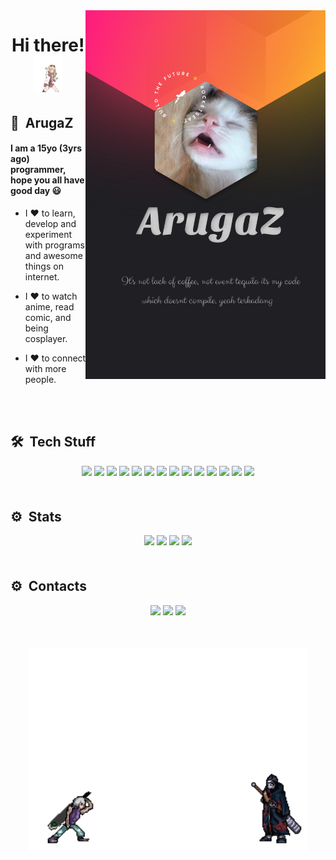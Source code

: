 <img align="right" height="590em" src="https://raw.githubusercontent.com/ArugaZ/ArugaZ/main/images/githubcard.svg"/>
<h1 align="center">
  Hi there!
  <img width="45" src="https://raw.githubusercontent.com/ArugaZ/ArugaZ/main/images/anime1.gif"/>
</h1>

## 👀 &nbsp;ArugaZ
#### I am a 15yo (3yrs ago) programmer, hope you all have good day 😃

- I ❤️ to learn, develop and experiment with programs and awesome things on internet.

- I ❤️ to watch anime, read comic, and being cosplayer.

- I ❤️ to connect with more people.

<br><br>

## 🛠 &nbsp;Tech Stuff

<div align="center" style="margin-bottom:50px;">
  <img src="https://img.shields.io/badge/-GitHub-05122A?style=flat-square&logo=github"/>
  <img src="https://img.shields.io/badge/-Git-05122A?style=flat-square&logo=git"/>
  <img src="https://img.shields.io/badge/-HTML-05122A?style=flat-square&logo=html5"/>
  <img src="https://img.shields.io/badge/-CSS-05122A?style=flat-square&logo=CSS3&logoColor=1572B6"/>
  <img src="https://img.shields.io/badge/-VSCode-05122A?style=flat-square&logo=visual-studio-code&logoColor=007ACC"/>
  <img src="https://img.shields.io/badge/-JetBrains-05122A?style=flat-square&logo=jetbrains&logoColor=FFA500"/>
  <img src="https://img.shields.io/badge/-Javascript-05122A?style=flat-square&logo=javascript"/>
  <img src="https://img.shields.io/badge/-Typescript-05122A?style=flat-square&logo=typescript"/>
  <img src="https://img.shields.io/badge/-Node.js-05122A?style=flat-square&logo=node.js"/>
  <img src="https://img.shields.io/badge/-Golang-05122A?style=flat-square&logo=go"/>
  <img src="https://img.shields.io/badge/-C++-05122A?style=flat-square&logo=cplusplus&logoColor=00599C"/>
  <img src="https://img.shields.io/badge/-Lua-05122A?style=flat-square&logo=lua&logoColor=2C2D72"/>
  <img src="https://img.shields.io/badge/-MongoDB-05122A?style=flat-square&logo=mongodb&logoColor=47A248"/>
  <img src="https://img.shields.io/badge/-Postgres-05122A?style=flat-square&logo=postgresql&logoColor=4169E1"/>
</div>

## ⚙️ &nbsp;Stats

<div align="center" style="margin-bottom:50px;">
  <img width="444em" src="https://github-readme-stats.vercel.app/api?username=arugaz&&include_all_commits=true&count_private=true&show_icons=true&theme=vision-friendly-dark&hide_border=true"/>
  <img width="444em" src="https://github-readme-stats.vercel.app/api/top-langs/?username=arugaz&layout=compact&theme=vision-friendly-dark&hide_border=true"/>
  <img width="444em" src="https://github-readme-streak-stats.herokuapp.com?user=arugaz&theme=vision-friendly-dark&hide_border=true&date_format=j%20M%5B%20Y%5D"/>
  <img width="444em" src="https://github-profile-trophy.vercel.app/?username=arugaz&title=MultipleLang,Stars,Followers,Issues,Commits,Puller&row=2&column=3&layout=compact&theme=juicyfresh&no-frame=true&no-bg=true"/>
</div>

## ⚙️ &nbsp;Contacts

<div align="center" style="margin-bottom:50px;">
  <a href="https://api.whatsapp.com/send/?phone=6285163651710"><img src="https://img.shields.io/badge/WhatsApp-25D366?style=for-the-badge&logo=whatsapp&logoColor=white"/></a>
  <a href="https://instagram.com/ini.arga"><img src="https://img.shields.io/badge/instagram-%23E4405F.svg?&style=for-the-badge&logo=instagram&logoColor=white"/></a>
  <a href="mailto:arugaastri@gmail.com"><img src="https://img.shields.io/badge/Gmail-D14836?style=for-the-badge&logo=gmail&logoColor=white"/></a>
</div>

<div align="center">
  <img width="444em" src="https://raw.githubusercontent.com/ArugaZ/ArugaZ/main/images/anime2.gif"/>
</div>